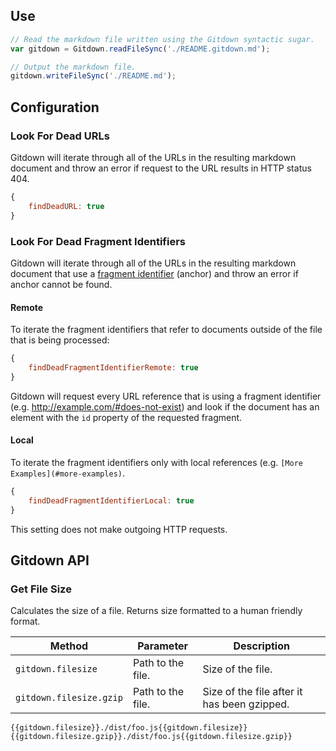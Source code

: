 ## Use

```js
// Read the markdown file written using the Gitdown syntactic sugar.
var gitdown = Gitdown.readFileSync('./README.gitdown.md');

// Output the markdown file.
gitdown.writeFileSync('./README.md');
```

## Configuration

### Look For Dead URLs

Gitdown will iterate through all of the URLs in the resulting markdown document and throw an error if request to the URL results in HTTP status 404.

```js
{
    findDeadURL: true
}
```

### Look For Dead Fragment Identifiers

Gitdown will iterate through all of the URLs in the resulting markdown document that use a [fragment identifier](http://www.w3.org/html/wg/drafts/html/master/browsers.html#scroll-to-fragid) (anchor) and throw an error if anchor cannot be found.

#### Remote

To iterate the fragment identifiers that refer to documents outside of the file that is being processed:

```js
{
    findDeadFragmentIdentifierRemote: true
}
```

Gitdown will request every URL reference that is using a fragment identifier (e.g. http://example.com/#does-not-exist) and look if the document has an element with the `id` property of the requested fragment.

#### Local

To iterate the fragment identifiers only with local references (e.g. `[More Examples](#more-examples)`.

```js
{
    findDeadFragmentIdentifierLocal: true
}
```

This setting does not make outgoing HTTP requests.

## Gitdown API

### Get File Size

Calculates the size of a file. Returns size formatted to a human friendly format.

| Method | Parameter | Description |
| --- | --- | --- |
| `gitdown.filesize` | Path to the file. | Size of the file. |
| `gitdown.filesize.gzip` | Path to the file. | Size of the file after it has been gzipped. |

```Handlebars
{{gitdown.filesize}}./dist/foo.js{{gitdown.filesize}}
{{gitdown.filesize.gzip}}./dist/foo.js{{gitdown.filesize.gzip}}
```
